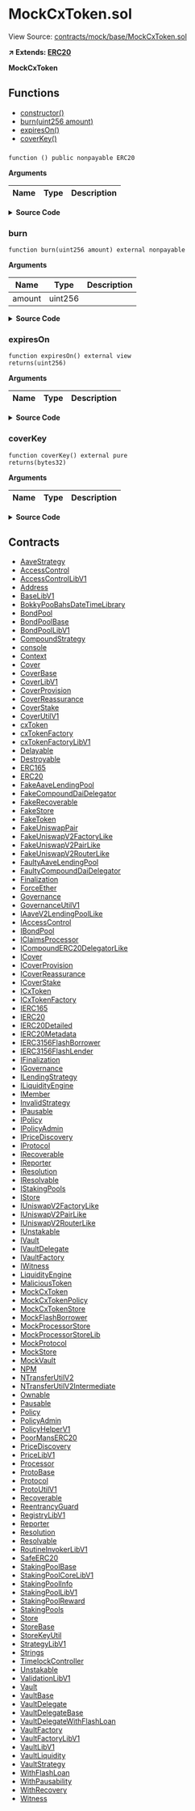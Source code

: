 # MockCxToken.sol

View Source: [contracts/mock/base/MockCxToken.sol](../contracts/mock/base/MockCxToken.sol)

**↗ Extends: [ERC20](ERC20.md)**

**MockCxToken**

## Functions

- [constructor()](#)
- [burn(uint256 amount)](#burn)
- [expiresOn()](#expireson)
- [coverKey()](#coverkey)

### 

```solidity
function () public nonpayable ERC20 
```

**Arguments**

| Name        | Type           | Description  |
| ------------- |------------- | -----|

<details>
	<summary><strong>Source Code</strong></summary>

```javascript
constructor() ERC20("Test", "Test") {
    super._mint(msg.sender, 1 ether);
  }
```
</details>

### burn

```solidity
function burn(uint256 amount) external nonpayable
```

**Arguments**

| Name        | Type           | Description  |
| ------------- |------------- | -----|
| amount | uint256 |  | 

<details>
	<summary><strong>Source Code</strong></summary>

```javascript
function burn(uint256 amount) external {
    super._burn(msg.sender, amount);
  }
```
</details>

### expiresOn

```solidity
function expiresOn() external view
returns(uint256)
```

**Arguments**

| Name        | Type           | Description  |
| ------------- |------------- | -----|

<details>
	<summary><strong>Source Code</strong></summary>

```javascript
function expiresOn() external view returns (uint256) {
    return block.timestamp + 30 days; // solhint-disable-line
  }
```
</details>

### coverKey

```solidity
function coverKey() external pure
returns(bytes32)
```

**Arguments**

| Name        | Type           | Description  |
| ------------- |------------- | -----|

<details>
	<summary><strong>Source Code</strong></summary>

```javascript
function coverKey() external pure returns (bytes32) {
    return "test";
  }
```
</details>

## Contracts

* [AaveStrategy](AaveStrategy.md)
* [AccessControl](AccessControl.md)
* [AccessControlLibV1](AccessControlLibV1.md)
* [Address](Address.md)
* [BaseLibV1](BaseLibV1.md)
* [BokkyPooBahsDateTimeLibrary](BokkyPooBahsDateTimeLibrary.md)
* [BondPool](BondPool.md)
* [BondPoolBase](BondPoolBase.md)
* [BondPoolLibV1](BondPoolLibV1.md)
* [CompoundStrategy](CompoundStrategy.md)
* [console](console.md)
* [Context](Context.md)
* [Cover](Cover.md)
* [CoverBase](CoverBase.md)
* [CoverLibV1](CoverLibV1.md)
* [CoverProvision](CoverProvision.md)
* [CoverReassurance](CoverReassurance.md)
* [CoverStake](CoverStake.md)
* [CoverUtilV1](CoverUtilV1.md)
* [cxToken](cxToken.md)
* [cxTokenFactory](cxTokenFactory.md)
* [cxTokenFactoryLibV1](cxTokenFactoryLibV1.md)
* [Delayable](Delayable.md)
* [Destroyable](Destroyable.md)
* [ERC165](ERC165.md)
* [ERC20](ERC20.md)
* [FakeAaveLendingPool](FakeAaveLendingPool.md)
* [FakeCompoundDaiDelegator](FakeCompoundDaiDelegator.md)
* [FakeRecoverable](FakeRecoverable.md)
* [FakeStore](FakeStore.md)
* [FakeToken](FakeToken.md)
* [FakeUniswapPair](FakeUniswapPair.md)
* [FakeUniswapV2FactoryLike](FakeUniswapV2FactoryLike.md)
* [FakeUniswapV2PairLike](FakeUniswapV2PairLike.md)
* [FakeUniswapV2RouterLike](FakeUniswapV2RouterLike.md)
* [FaultyAaveLendingPool](FaultyAaveLendingPool.md)
* [FaultyCompoundDaiDelegator](FaultyCompoundDaiDelegator.md)
* [Finalization](Finalization.md)
* [ForceEther](ForceEther.md)
* [Governance](Governance.md)
* [GovernanceUtilV1](GovernanceUtilV1.md)
* [IAaveV2LendingPoolLike](IAaveV2LendingPoolLike.md)
* [IAccessControl](IAccessControl.md)
* [IBondPool](IBondPool.md)
* [IClaimsProcessor](IClaimsProcessor.md)
* [ICompoundERC20DelegatorLike](ICompoundERC20DelegatorLike.md)
* [ICover](ICover.md)
* [ICoverProvision](ICoverProvision.md)
* [ICoverReassurance](ICoverReassurance.md)
* [ICoverStake](ICoverStake.md)
* [ICxToken](ICxToken.md)
* [ICxTokenFactory](ICxTokenFactory.md)
* [IERC165](IERC165.md)
* [IERC20](IERC20.md)
* [IERC20Detailed](IERC20Detailed.md)
* [IERC20Metadata](IERC20Metadata.md)
* [IERC3156FlashBorrower](IERC3156FlashBorrower.md)
* [IERC3156FlashLender](IERC3156FlashLender.md)
* [IFinalization](IFinalization.md)
* [IGovernance](IGovernance.md)
* [ILendingStrategy](ILendingStrategy.md)
* [ILiquidityEngine](ILiquidityEngine.md)
* [IMember](IMember.md)
* [InvalidStrategy](InvalidStrategy.md)
* [IPausable](IPausable.md)
* [IPolicy](IPolicy.md)
* [IPolicyAdmin](IPolicyAdmin.md)
* [IPriceDiscovery](IPriceDiscovery.md)
* [IProtocol](IProtocol.md)
* [IRecoverable](IRecoverable.md)
* [IReporter](IReporter.md)
* [IResolution](IResolution.md)
* [IResolvable](IResolvable.md)
* [IStakingPools](IStakingPools.md)
* [IStore](IStore.md)
* [IUniswapV2FactoryLike](IUniswapV2FactoryLike.md)
* [IUniswapV2PairLike](IUniswapV2PairLike.md)
* [IUniswapV2RouterLike](IUniswapV2RouterLike.md)
* [IUnstakable](IUnstakable.md)
* [IVault](IVault.md)
* [IVaultDelegate](IVaultDelegate.md)
* [IVaultFactory](IVaultFactory.md)
* [IWitness](IWitness.md)
* [LiquidityEngine](LiquidityEngine.md)
* [MaliciousToken](MaliciousToken.md)
* [MockCxToken](MockCxToken.md)
* [MockCxTokenPolicy](MockCxTokenPolicy.md)
* [MockCxTokenStore](MockCxTokenStore.md)
* [MockFlashBorrower](MockFlashBorrower.md)
* [MockProcessorStore](MockProcessorStore.md)
* [MockProcessorStoreLib](MockProcessorStoreLib.md)
* [MockProtocol](MockProtocol.md)
* [MockStore](MockStore.md)
* [MockVault](MockVault.md)
* [NPM](NPM.md)
* [NTransferUtilV2](NTransferUtilV2.md)
* [NTransferUtilV2Intermediate](NTransferUtilV2Intermediate.md)
* [Ownable](Ownable.md)
* [Pausable](Pausable.md)
* [Policy](Policy.md)
* [PolicyAdmin](PolicyAdmin.md)
* [PolicyHelperV1](PolicyHelperV1.md)
* [PoorMansERC20](PoorMansERC20.md)
* [PriceDiscovery](PriceDiscovery.md)
* [PriceLibV1](PriceLibV1.md)
* [Processor](Processor.md)
* [ProtoBase](ProtoBase.md)
* [Protocol](Protocol.md)
* [ProtoUtilV1](ProtoUtilV1.md)
* [Recoverable](Recoverable.md)
* [ReentrancyGuard](ReentrancyGuard.md)
* [RegistryLibV1](RegistryLibV1.md)
* [Reporter](Reporter.md)
* [Resolution](Resolution.md)
* [Resolvable](Resolvable.md)
* [RoutineInvokerLibV1](RoutineInvokerLibV1.md)
* [SafeERC20](SafeERC20.md)
* [StakingPoolBase](StakingPoolBase.md)
* [StakingPoolCoreLibV1](StakingPoolCoreLibV1.md)
* [StakingPoolInfo](StakingPoolInfo.md)
* [StakingPoolLibV1](StakingPoolLibV1.md)
* [StakingPoolReward](StakingPoolReward.md)
* [StakingPools](StakingPools.md)
* [Store](Store.md)
* [StoreBase](StoreBase.md)
* [StoreKeyUtil](StoreKeyUtil.md)
* [StrategyLibV1](StrategyLibV1.md)
* [Strings](Strings.md)
* [TimelockController](TimelockController.md)
* [Unstakable](Unstakable.md)
* [ValidationLibV1](ValidationLibV1.md)
* [Vault](Vault.md)
* [VaultBase](VaultBase.md)
* [VaultDelegate](VaultDelegate.md)
* [VaultDelegateBase](VaultDelegateBase.md)
* [VaultDelegateWithFlashLoan](VaultDelegateWithFlashLoan.md)
* [VaultFactory](VaultFactory.md)
* [VaultFactoryLibV1](VaultFactoryLibV1.md)
* [VaultLibV1](VaultLibV1.md)
* [VaultLiquidity](VaultLiquidity.md)
* [VaultStrategy](VaultStrategy.md)
* [WithFlashLoan](WithFlashLoan.md)
* [WithPausability](WithPausability.md)
* [WithRecovery](WithRecovery.md)
* [Witness](Witness.md)
